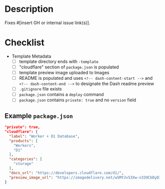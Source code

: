 # Description

Fixes #[insert GH or internal issue link(s)].

# Checklist

<!--
Please don't delete the checkboxes <3
The following selections do not need to be completed if this PR only contains changes to .md files
-->

- Template Metadata
  - [ ] template directory ends with `-template`
  - [ ] "cloudflare" section of `package.json` is populated
  - [ ] template preview image uploaded to Images
  - [ ] README is populated and uses `<!-- dash-content-start -->` and `<!-- dash-content-end -->` to designate the Dash readme preview
  - [ ] `.gitignore` file exists
  - [ ] `package.json` contains a `deploy` command
  - [ ] `package.json` contains `private: true` and no `version` field

## Example `package.json`

```json
"private": true,
"cloudflare": {
  "label": "Worker + D1 Database",
  "products": [
    "Workers",
    "D1"
  ],
  "categories": [
    "storage"
  ],
  "docs_url": "https://developers.cloudflare.com/d1/",
  "preview_image_url": "https://imagedelivery.net/wSMYJvS3Xw-n339CbDyDIA/cb7cb0a9-6102-4822-633c-b76b7bb25900/public"
}
```

<!--
Have you read our [Contributing guide](https://github.com/cloudflare/workers-sdk/blob/main/CONTRIBUTING.md)?
In particular, for non-trivial changes, please always engage on the issue or create a discussion or feature request issue first before writing your code.
-->
